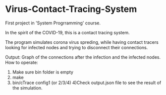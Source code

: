 # Virus-Contact-Tracing-System
First project  in 'System Progrramming' course.

In the spirit of the COVID-19, this is a contact tracing system.

The program simulates corona virus spreding, while having contact tracers looking for infected nodes and trying to disconnect their connections.

Output: Graph of the connections after the infection and the infected nodes.
How to operate:
1) Make sure bin folder is empty
2) make
3) bin/cTrace config1 (or 2/3/4)
4)Check output.json file to see the result of the simulation.
